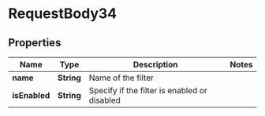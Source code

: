 

# RequestBody34


## Properties

| Name | Type | Description | Notes |
|------------ | ------------- | ------------- | -------------|
|**name** | **String** | Name of the filter |  |
|**isEnabled** | **String** | Specify if the filter is enabled or disabled |  |



